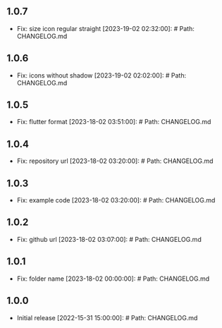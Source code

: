 ## 1.0.7
- Fix: size icon regular straight
[2023-19-02 02:32:00]: # Path: CHANGELOG.md

## 1.0.6
- Fix: icons without shadow
[2023-19-02 02:02:00]: # Path: CHANGELOG.md

## 1.0.5
- Fix: flutter format
[2023-18-02 03:51:00]: # Path: CHANGELOG.md

## 1.0.4
- Fix: repository url
[2023-18-02 03:20:00]: # Path: CHANGELOG.md

## 1.0.3
- Fix: example code
[2023-18-02 03:20:00]: # Path: CHANGELOG.md

## 1.0.2
- Fix: github url
[2023-18-02 03:07:00]: # Path: CHANGELOG.md

## 1.0.1
- Fix: folder name
[2023-18-02 00:00:00]: # Path: CHANGELOG.md

## 1.0.0
- Initial release
[2022-15-31 15:00:00]: # Path: CHANGELOG.md
